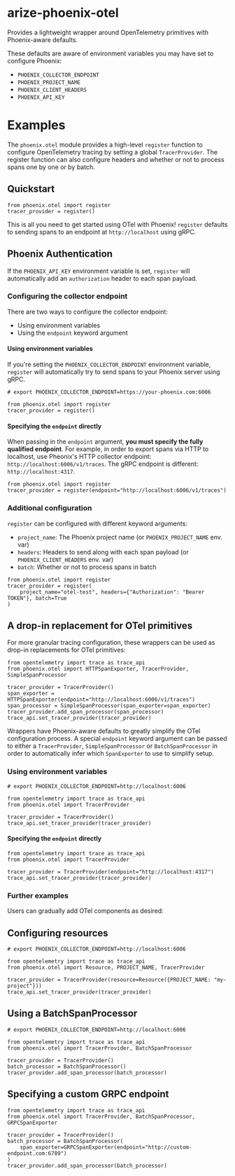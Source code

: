# arize-phoenix-otel

Provides a lightweight wrapper around OpenTelemetry primitives with Phoenix-aware defaults.

These defaults are aware of environment variables you may have set to configure Phoenix:
- `PHOENIX_COLLECTOR_ENDPOINT`
- `PHOENIX_PROJECT_NAME`
- `PHOENIX_CLIENT_HEADERS`
- `PHOENIX_API_KEY`

# Examples

The `phoenix.otel` module provides a high-level `register` function to configure OpenTelemetry
tracing by setting a global `TracerProvider`. The register function can also configure headers
and whether or not to process spans one by one or by batch.


## Quickstart

```
from phoenix.otel import register
tracer_provider = register()
```

This is all you need to get started using OTel with Phoenix! `register` defaults to sending spans
to an endpoint at `http://localhost` using gRPC.

## Phoenix Authentication

If the `PHOENIX_API_KEY` environment variable is set, `register` will automatically add an
`authorization` header to each span payload.

### Configuring the collector endpoint

There are two ways to configure the collector endpoint:
- Using environment variables
- Using the `endpoint` keyword argument

#### Using environment variables

If you're setting the `PHOENIX_COLLECTOR_ENDPOINT` environment variable, `register` will
automatically try to send spans to your Phoenix server using gRPC.

```
# export PHOENIX_COLLECTOR_ENDPOINT=https://your-phoenix.com:6006

from phoenix.otel import register
tracer_provider = register()
```

#### Specifying the `endpoint` directly

When passing in the `endpoint` argument, **you must specify the fully qualified endpoint**. For
example, in order to export spans via HTTP to localhost, use Pheonix's HTTP collector endpoint:
`http://localhost:6006/v1/traces`. The gRPC endpoint is different: `http://localhost:4317`.

```
from phoenix.otel import register
tracer_provider = register(endpoint="http://localhost:6006/v1/traces")
```

### Additional configuration

`register` can be configured with different keyword arguments:
- `project_name`: The Phoenix project name (or `PHOENIX_PROJECT_NAME` env. var)
- `headers`: Headers to send along with each span payload (or `PHOENIX_CLIENT_HEADERS` env. var)
- `batch`: Whether or not to process spans in batch

```
from phoenix.otel import register
tracer_provider = register(
    project_name="otel-test", headers={"Authorization": "Bearer TOKEN"}, batch=True
)
```

## A drop-in replacement for OTel primitives

For more granular tracing configuration, these wrappers can be used as drop-in replacements for
OTel primitives:

```
from opentelemetry import trace as trace_api
from phoenix.otel import HTTPSpanExporter, TracerProvider, SimpleSpanProcessor

tracer_provider = TracerProvider()
span_exporter = HTTPSpanExporter(endpoint="http://localhost:6006/v1/traces")
span_processor = SimpleSpanProcessor(span_exporter=span_exporter)
tracer_provider.add_span_processor(span_processor)
trace_api.set_tracer_provider(tracer_provider)
```

Wrappers have Phoenix-aware defaults to greatly simplify the OTel configuration process. A special
`endpoint` keyword argument can be passed to either a `TracerProvider`, `SimpleSpanProcessor` or
`BatchSpanProcessor` in order to automatically infer which `SpanExporter` to use to simplify setup.

### Using environment variables

```
# export PHOENIX_COLLECTOR_ENDPOINT=http://localhost:6006

from opentelemetry import trace as trace_api
from phoenix.otel import TracerProvider

tracer_provider = TracerProvider()
trace_api.set_tracer_provider(tracer_provider)
```

#### Specifying the `endpoint` directly

```
from opentelemetry import trace as trace_api
from phoenix.otel import TracerProvider

tracer_provider = TracerProvider(endpoint="http://localhost:4317")
trace_api.set_tracer_provider(tracer_provider)
```

### Further examples

Users can gradually add OTel components as desired:

## Configuring resources

```
# export PHOENIX_COLLECTOR_ENDPOINT=http://localhost:6006

from opentelemetry import trace as trace_api
from phoenix.otel import Resource, PROJECT_NAME, TracerProvider

tracer_provider = TracerProvider(resource=Resource({PROJECT_NAME: "my-project"}))
trace_api.set_tracer_provider(tracer_provider)
```

## Using a BatchSpanProcessor

```
# export PHOENIX_COLLECTOR_ENDPOINT=http://localhost:6006

from opentelemetry import trace as trace_api
from phoenix.otel import TracerProvider, BatchSpanProcessor

tracer_provider = TracerProvider()
batch_processor = BatchSpanProcessor()
tracer_provider.add_span_processor(batch_processor)
```

## Specifying a custom GRPC endpoint

```
from opentelemetry import trace as trace_api
from phoenix.otel import TracerProvider, BatchSpanProcessor, GRPCSpanExporter

tracer_provider = TracerProvider()
batch_processor = BatchSpanProcessor(
    span_exporter=GRPCSpanExporter(endpoint="http://custom-endpoint.com:6789")
)
tracer_provider.add_span_processor(batch_processor)
```
